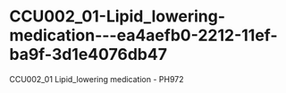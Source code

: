 # CCU002_01-Lipid_lowering-medication---ea4aefb0-2212-11ef-ba9f-3d1e4076db47
CCU002_01 Lipid_lowering medication - PH972
